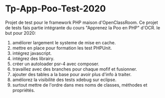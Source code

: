# Tp-App-Poo-Test-2020
Projet de test pour le framework PHP maison d'OpenClassRoom.
Ce projet de tests fais partie intégrante du cours "Apprenez la Poo en PHP" d'OCR.
le but pour 2020:
1. améliorer largement le systeme de mise en cache.
2. mettre en place pour formation les test PHPUnit.
3. intégrez javascript.
4. intégrez des librairy.
5. créer un autoloader psr-4 avec composer.
6. travaillez avec des branches pour chaque mofif et fusionner.
7. ajouter des tables a la base pour avoir plus d'info à traiter.
8. améliorez la visibilité des tests xdebug sur eclipse.
9. surtout mettre de l'ordre dans mes noms de classes, méthodes et propriétés.
